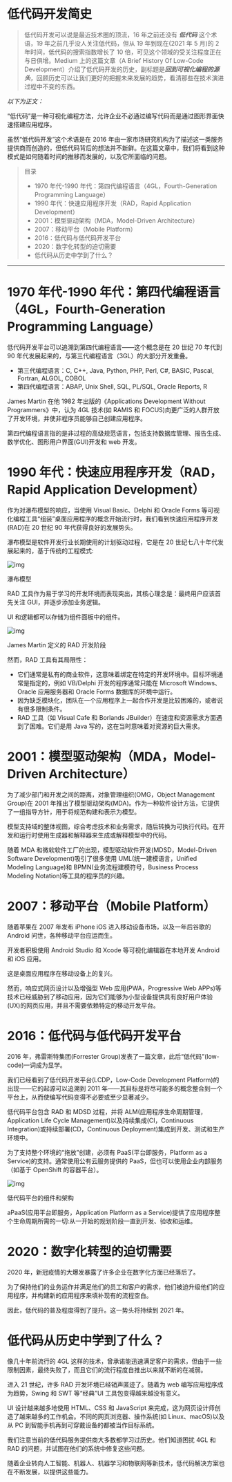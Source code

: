 # 低代码开发简史

> 低代码开发可以说是最近技术圈的顶流，16 年之前还没有 ***低代码*** 这个术语，19 年之前几乎没人关注低代码，但从 19 年到现在(2021 年 5 月)的 2 年时间，低代码的搜索指数增长了 10 倍，可见这个领域的受关注程度正在与日俱增。Medium 上的这篇文章（A Brief History Of Low-Code Development）介绍了低代码开发的历史，副标题是***回到可视化编程的源头***，回顾历史可以让我们更好的把握未来发展的趋势，看清那些在技术演进过程中不变的东西。



*以下为正文：*



“低代码”是一种可视化编程方法，允许企业不必通过编写代码而是通过图形界面快速搭建应用程序。

虽然“低代码开发”这个术语是在 2016 年由一家市场研究机构为了描述这一类服务提供商而创造的，但低代码背后的想法并不新鲜。在这篇文章中，我们将看到这种模式是如何随着时间的推移而发展的，以及它所面临的问题。



> 目录
>
> - 1970 年代-1990 年代：第四代编程语言（4GL，Fourth-Generation Programming Language）
> - 1990 年代：快速应用程序开发（RAD，Rapid Application Development）
> - 2001：模型驱动架构（MDA，Model-Driven Architecture）
> - 2007：移动平台（Mobile Platform）
> - 2016：低代码与低代码开发平台
> - 2020：数字化转型的迫切需要
> - 低代码从历史中学到了什么？

------

# 1970 年代-1990 年代：第四代编程语言（4GL，Fourth-Generation Programming Language）

低代码开发平台可以追溯到第四代编程语言——这个概念是在 20 世纪 70 年代到 90 年代发展起来的，与第三代编程语言（3GL）的大部分开发重叠。

- 第三代编程语言：C, C++, Java, Python, PHP, Perl, C#, BASIC, Pascal, Fortran, ALGOL, COBOL
- 第四代编程语言：ABAP, Unix Shell, SQL, PL/SQL, Oracle Reports, R



James Martin 在他 1982 年出版的《Applications Development Without Programmers》中，认为 4GL 技术(如 RAMIS 和 FOCUS)向更广泛的人群开放了开发环境，并使非程序员能够自己创建应用程序。



第四代编程语言指的是非过程的高级规范语言，包括支持数据库管理、报告生成、数学优化、图形用户界面(GUI)开发和 web 开发。



# 1990 年代：快速应用程序开发（RAD，Rapid Application Development）

作为对瀑布模型的响应，当使用 Visual Basic、Delphi 和 Oracle Forms 等可视化编程工具“组装”桌面应用程序的概念开始流行时，我们看到快速应用程序开发(RAD)在 20 世纪 90 年代获得良好的发展势头。



瀑布模型是软件开发行业长期使用的计划驱动过程，它是在 20 世纪七八十年代发展起来的，基于传统的工程模式:



![img](https://static001.geekbang.org/infoq/85/851a4bc68482ebcd880dcf29e789dcf6.webp?x-oss-process=image/resize,p_80/format,jpg)

瀑布模型



RAD 工具作为易于学习的开发环境而表现突出，其核心理念是：最终用户应该首先关注 GUI，并逐步添加业务逻辑。



UI 和逻辑都可以存储为组件面板中的组件。



![img](https://static001.geekbang.org/infoq/bc/bcd259b3a92fb35049cf031250990910.webp?x-oss-process=image/resize,p_80/format,jpg)



James Martin 定义的 RAD 开发阶段

然而，RAD 工具有其局限性：

- 它们通常是私有的商业软件，这意味着绑定在特定的开发环境中。目标环境通常是指定的，例如 VB/Delphi 开发的程序通常只能在 Microsoft Windows、Oracle 应用服务器和 Oracle Forms 数据库的环境中运行。
- 因为缺乏模块化，团队在一个应用程序上一起合作开发是比较困难的，或者说有很多限制条件。
- RAD 工具（如 Visual Cafe 和 Borlands JBuilder）在速度和资源需求方面遇到了困难。它们是用 Java 写的，这在当时意味着对资源的巨大需求。



# 2001：模型驱动架构（MDA，Model-Driven Architecture）

为了减少部门和开发之间的距离，对象管理组织(OMG，Object Management Group)在 2001 年推出了模型驱动架构(MDA)。作为一种软件设计方法，它提供了一组指导方针，用于将规范构建和表示为模型。



模型支持域的整体视图，综合考虑技术和业务需求，随后转换为可执行代码。在开发和运行时使用生成器和解释器来生成或解释模型中的代码。



随着 MDA 和微软软件工厂的出现，模型驱动软件开发(MDSD，Model-Driven Software Development)吸引了很多使用 UML(统一建模语言，Unified Modeling Language)和 BPMN(业务流程建模符号，Business Process Modeling Notation)等工具的程序员的兴趣。

# 2007：移动平台（Mobile Platform）

随着苹果在 2007 年发布 iPhone iOS 进入移动设备市场，以及一年后谷歌的 Android 问世，各种移动平台应运而生。



开发者积极使用 Android Studio 和 Xcode 等可视化编辑器在本地开发 Android 和 iOS 应用。



这是桌面应用程序在移动设备上的复兴。



然而，响应式网页设计以及增强型 Web 应用(PWA，Progressive Web APPs)等技术已经威胁到了移动应用，因为它们能够为小型设备提供具有良好用户体验(UX)的网页应用，并且不需要依赖特定的移动开发平台。



# 2016：低代码与低代码开发平台

2016 年，弗雷斯特集团(Forrester Group)发表了一篇文章，此后“低代码”(low-code)一词成为显学。

我们已经看到了低代码开发平台(LCDP，Low-Code Development Platform)的出现——它的起源可以追溯到 2011 年——其目标是将尽可能多的概念整合到一个平台上，从而使编写代码变得不必要或至少显著减少。



低代码平台包含 RAD 和 MDSD 过程，并将 ALM(应用程序生命周期管理，Application Life Cycle Management)以及持续集成(CI，Continuous Integration)或持续部署(CD，Continuous Deployment)集成到开发、测试和生产环境中。



为了支持整个环境的“拖放”创建，必须有 PaaS(平台即服务，Platform as a Service)的支持。通常使用公有云服务提供的 PaaS，但也可以使用企业内部服务（如基于 OpenShift 的容器平台）。



![img](https://static001.geekbang.org/infoq/74/740aef2468d086b0c853ac65c1438735.webp?x-oss-process=image/resize,p_80/format,jpg)

低代码平台的组件和架构



aPaaS(应用平台即服务，Application Platform as a Service)提供了应用程序整个生命周期所需的一切:从一开始的规划阶段一直到开发、验收和运维。



# 2020：数字化转型的迫切需要

2020 年，新冠疫情的大爆发暴露了许多企业在数字化方面已经落后了。



为了保持他们的业务运作并满足他们的员工和客户的需求，他们被迫升级他们的应用程序，并构建新的应用程序来填补现有的流程空白。



因此，低代码的普及程度得到了提升。这一势头将持续到 2021 年。



# 低代码从历史中学到了什么？

像几十年前流行的 4GL 这样的技术，曾承诺能迅速满足客户的需求，但由于一些限制因素，最终失败了，而且它们的流行程度自推出以来就不断的在减弱。



进入 21 世纪，许多 RAD 开发环境已经销声匿迹了。随着为 web 编写应用程序成为趋势，Swing 和 SWT 等“经典”UI 工具包变得越来越没有意义。



UI 设计越来越多地使用 HTML、CSS 和 JavaScript 来完成，这为网页设计师创造了越来越多的工作机会。不同的网页浏览器、操作系统(如 Linux、macOS)以及从 PC 到智能手机再到可穿戴设备的都被当作目标系统。

我们注意当前的低代码服务提供商大多数都学习过历史。他们知道困扰 4GL 和 RAD 的问题，并试图在他们的系统中修复这些问题。



随着企业转向人工智能、机器人、机器学习和物联网等新技术，低代码解决方案也在不断发展，以提供这些能力。